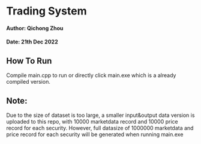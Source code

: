 # Trading System
#### Author: Qichong Zhou
#### Date: 21th Dec 2022
## How To Run
Compile main.cpp to run or directly click main.exe which is a already compiled version.
## Note:
Due to the size of dataset is too large, a smaller input&output data version is uploaded to this repo, with 10000 marketdata record and 10000 price record for each security. However, full datasize of 1000000 marketdata and price record for each security will be generated when running main.exe
